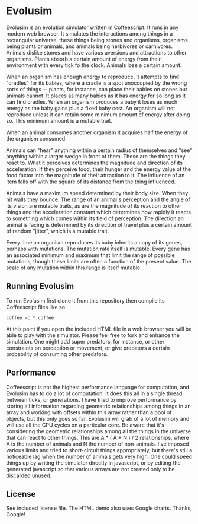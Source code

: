 Evolusim
========

Evolusim is an evolution simulator written in Coffeescript. It runs in any modern web browser.  It simulates the interactions among things in a rectangular universe, these things being stones and organisms, organisms being plants or animals, and animals being herbivores or carnivores.  Animals dislike stones and have various aversions and attractions to other organisms. Plants absorb a certain amount of energy from their environment with every tick fo the clock. Animals lose a certain amount.

When an organism has enough energy to reproduce, it attempts to find "cradles" for its babies, where a cradle is a spot unoccupied by the wrong sorts of things -- plants, for instance, can place their babies on stones but animals cannot. It places as many babies as it has energy for so long as it can find cradles. When an organism produces a baby it loses as much energy as the baby gains plus a fixed baby cost. An organism will not reproduce unless it can retain some minimum amount of energy after doing so. This minimum amount is a mutable trait.

When an animal consumes another organism it acquires half the energy of the organism consumed.

Animals can "hear" anything within a certain radius of themselves and "see" anything within a larger wedge in front of them. These are the things they react to. What it perceives determines the magnitude and direction of its acceleration.  If they perceive food, their hunger and the energy value of the food factor into the magnitude of their attraction to it. The influence of an item falls off with the square of its distance from the thing influenced.

Animals have a maximum speed determined by their body size. When they hit walls they bounce. The range of an animal's perception and the angle of its vision are mutable traits, as are the magnitude of its reaction to other things and the acceleration constant which determines how rapidly it reacts to something which comes within its field of perception. The direction an animal is facing is determined by its direction of travel plus a certain amount of random "jitter", which is a mutable trait.

Every time an organism reproduces its baby inherits a copy of its genes, perhaps with mutations.  The mutation rate itself is mutable. Every gene has an associated minimum and maximum that limit the range of possible mutations, though these limits are often a function of the present value. The scale of any mutation within this range is itself mutable.

Running Evolusim
----------------

To run Evolusim first clone it from this repository then compile its Coffeescript files like so

````
coffee -c *.coffee
````

At this point if you open the included HTML file in a web browser you will be able to play with the simulator. Please feel free to fork and enhance the simulation. One might add super predators, for instance, or other constraints on perception or movement, or give predators a certain probability of consuming other predators.

Performance
-----------

Coffeescript is not the highest performance language for computation, and Evolusim has to do a lot of computation. It does this all in a single thread between ticks, or generations. I have tried to improve performance by storing all information regarding geometric relationships among things in an array and working with offsets within this array rather than a pool of objects, but this only goes so far. Evolusim will grab of a lot of memory and will use all the CPU cycles on a particular core. Be aware that it's considering the geometric relationships among all the things in the universe that can react to other things. This are A * ( A + N ) / 2 relationships, where A is the number of animals and N the number of non-animals. I've imposed various limits and tried to short-circuit things appropriately, but there's still a noticeable lag when the number of animals gets very high. One could speed things up by writing the simulator directly in javascript, or by editing the generated javascript so that various arrays are not created only to be discarded unused.

License
-------

See included license file. The HTML demo also uses Google charts. Thanks, Google!
